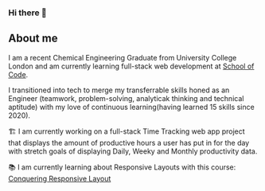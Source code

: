 ### Hi there 👋


## About me 

I am a recent Chemical Engineering Graduate from University College London and am currently learning full-stack web development at [School of Code](https://www.schoolofcode.co.uk/). 

I transitioned into tech to merge my transferrable skills honed as an Engineer (teamwork, problem-solving, analyticak thinking and technical aptitude) with my love of continuous learning(having learned 15 skills since 2020). 

🏗️ I am currently working on a full-stack Time Tracking web app project that displays the amount of productive hours a user has put in for the day with stretch goals of displaying Daily, Weeky and Monthly productivity data. 

📚 I am currently learning about Responsive Layouts with this course: [Conquering Responsive Layout](https://courses.kevinpowell.co/conquering-responsive-layouts) 


<!--
**anjaliruth/anjaliruth** is a ✨ _special_ ✨ repository because its `README.md` (this file) appears on your GitHub profile.

Here are some ideas to get you started:

I am about to start with the School of Code bootcamp to become a FullStack Javascript web developer!

I have learnt the basics of HTML and CSS!

- 🔭 I’m currently working on ...
- 🌱 I’m currently learning ...
- 👯 I’m looking to collaborate on ...
- 🤔 I’m looking for help with ...
- 💬 Ask me about ...
- 📫 How to reach me: ...
- 😄 Pronouns: ...
- ⚡ Fun fact: ...
-->
